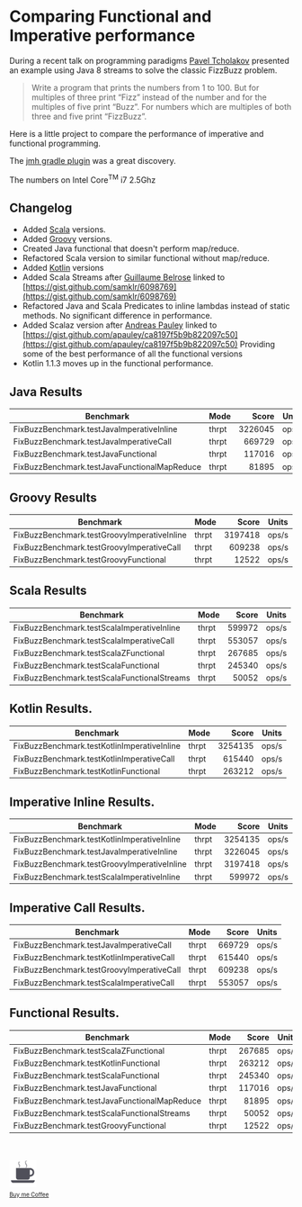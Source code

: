 # Comparing Functional and Imperative performance

During a recent talk on programming paradigms [Pavel Tcholakov](https://twitter.com/pavletko) presented an example using
Java 8 streams to solve the classic FizzBuzz problem.

> Write a program that prints the numbers from 1 to 100.
  But for multiples of three print “Fizz” instead of the number and for the multiples of five print “Buzz”.
  For numbers which are multiples of both three and five print “FizzBuzz”.

Here is a little project to compare the performance of imperative and functional programming.

The [jmh gradle plugin](https://github.com/melix/jmh-gradle-plugin) was a great discovery.


The numbers on Intel Core<sup>TM</sup> i7 2.5Ghz

## Changelog
* Added [Scala](http://www.scala-lang.org) versions.
* Added [Groovy](http://www.groovy-lang.org) versions.
* Created Java functional that doesn't perform map/reduce.
* Refactored Scala version to similar functional without map/reduce.
* Added [Kotlin](https://kotlinlang.org) versions
* Added Scala Streams after [Guillaume Belrose](https://twitter.com/gbelrose) linked to [https://gist.github.com/samklr/6098769](https://gist.github.com/samklr/6098769)
* Refactored Java and Scala Predicates to inline lambdas instead of static methods. No significant difference in performance.
* Added Scalaz version after [Andreas Pauley](https://twitter.com/apauley) linked to [https://gist.github.com/apauley/ca8197f5b9b822097c50](https://gist.github.com/apauley/ca8197f5b9b822097c50) Providing some of the best performance of all the functional versions
* Kotlin 1.1.3 moves up in the functional performance.

## Java Results
|Benchmark | Mode | Score|Units|
|----------|------|-----:|-----|
|FixBuzzBenchmark.testJavaImperativeInline   | thrpt |  3226045| ops/s|
|FixBuzzBenchmark.testJavaImperativeCall     | thrpt |   669729| ops/s|
|FixBuzzBenchmark.testJavaFunctional         | thrpt |   117016| ops/s|
|FixBuzzBenchmark.testJavaFunctionalMapReduce| thrpt |    81895| ops/s|

## Groovy Results
|Benchmark | Mode | Score|Units|
|----------|------|-----:|-----|
|FixBuzzBenchmark.testGroovyImperativeInline | thrpt |  3197418| ops/s|
|FixBuzzBenchmark.testGroovyImperativeCall   | thrpt |   609238| ops/s|
|FixBuzzBenchmark.testGroovyFunctional       | thrpt |    12522| ops/s|

## Scala Results
|Benchmark | Mode | Score|Units|
|----------|------|-----:|-----|
|FixBuzzBenchmark.testScalaImperativeInline  | thrpt |   599972| ops/s|
|FixBuzzBenchmark.testScalaImperativeCall    | thrpt |   553057| ops/s|
|FixBuzzBenchmark.testScalaZFunctional       | thrpt |   267685| ops/s|
|FixBuzzBenchmark.testScalaFunctional        | thrpt |   245340| ops/s|
|FixBuzzBenchmark.testScalaFunctionalStreams | thrpt |    50052| ops/s|

## Kotlin Results.
|Benchmark | Mode | Score|Units|
|----------|------|-----:|-----|
|FixBuzzBenchmark.testKotlinImperativeInline | thrpt |  3254135| ops/s|
|FixBuzzBenchmark.testKotlinImperativeCall   | thrpt |   615440| ops/s|
|FixBuzzBenchmark.testKotlinFunctional       | thrpt |   263212| ops/s|

## Imperative Inline Results.
|Benchmark | Mode | Score|Units|
|----------|------|-----:|-----|
|FixBuzzBenchmark.testKotlinImperativeInline | thrpt |  3254135| ops/s|
|FixBuzzBenchmark.testJavaImperativeInline   | thrpt |  3226045| ops/s|
|FixBuzzBenchmark.testGroovyImperativeInline | thrpt |  3197418| ops/s|
|FixBuzzBenchmark.testScalaImperativeInline  | thrpt |   599972| ops/s|

## Imperative Call Results.
|Benchmark | Mode | Score|Units|
|----------|------|-----:|-----|
|FixBuzzBenchmark.testJavaImperativeCall     | thrpt |   669729| ops/s|
|FixBuzzBenchmark.testKotlinImperativeCall   | thrpt |   615440| ops/s|
|FixBuzzBenchmark.testGroovyImperativeCall   | thrpt |   609238| ops/s|
|FixBuzzBenchmark.testScalaImperativeCall    | thrpt |   553057| ops/s|


## Functional Results.
|Benchmark | Mode | Score|Units|
|----------|------|-----:|-----|
|FixBuzzBenchmark.testScalaZFunctional       | thrpt |   267685| ops/s|
|FixBuzzBenchmark.testKotlinFunctional       | thrpt |   263212| ops/s|
|FixBuzzBenchmark.testScalaFunctional        | thrpt |   245340| ops/s|
|FixBuzzBenchmark.testJavaFunctional         | thrpt |   117016| ops/s|
|FixBuzzBenchmark.testJavaFunctionalMapReduce| thrpt |    81895| ops/s|
|FixBuzzBenchmark.testScalaFunctionalStreams | thrpt |    50052| ops/s|
|FixBuzzBenchmark.testGroovyFunctional       | thrpt |    12522| ops/s|

[<br/><br/><img width="48px" height="48px" src="https://raw.githubusercontent.com/corneil/spring-data-rest-angular-demo/master/buy-me-coffee.png"><img><br/><span style="font-size: x-small">Buy me Coffee</span>](https://www.paypal.com/cgi-bin/webscr?cmd=_donations&business=corneil%2eduplessis%40gmail%2ecom&lc=ZA&item_name=Corneil%20du%20Plessis&currency_code=USD&bn=PP%2dDonationsBF%3abtn_donateCC_LG%2egif%3aNonHosted)

